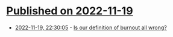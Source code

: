 # [Published on 2022-11-19](index.md)

* [2022-11-19, 22:30:05](https://news.ycombinator.com/item?id=33675503) - [Is our definition of burnout all wrong?](https://www.bustle.com/wellness/burnout-definition-what-we-get-wrong)

